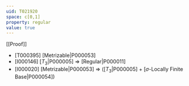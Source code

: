 ```yaml
---
uid: T021920
space: c[0,1]
property: regular
value: true
---
```

[[Proof]]

* [T000395] [Metrizable|P000053]
* [I000146] [$T_3$|P000005] => [Regular|P000011]
* [I000020] [Metrizable|P000053] => ([$T_3$|P000005] + [$\sigma$-Locally Finite Base|P000054])

